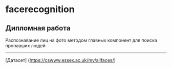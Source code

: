 # facerecognition

Дипломная работа
---
Распознавание лиц на фото методом главных компонент для поиска пропавших людей
***
[Датасет] (https://cswww.essex.ac.uk/mv/allfaces/)
